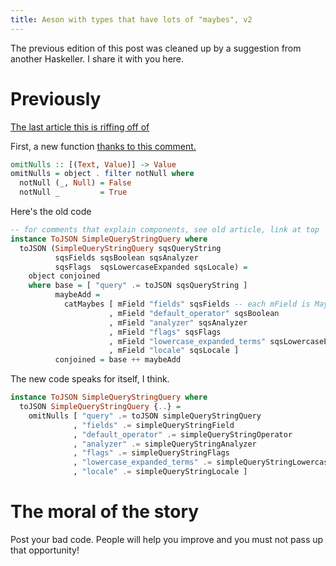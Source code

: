 ```yaml
---
title: Aeson with types that have lots of "maybes", v2
---
```


The previous edition of this post was cleaned up by a suggestion from another Haskeller. I share it with you here.

<!--more-->

# Previously

[The last article this is riffing off of](/posts/2014-07-30-aeson-with-uncertainty.html)

First, a new function [thanks to this comment.](http://www.reddit.com/r/haskell/comments/2c5dr5/aeson_with_types_that_have_lots_of_maybes/cjca34z)

```haskell
omitNulls :: [(Text, Value)] -> Value
omitNulls = object . filter notNull where
  notNull (_, Null) = False
  notNull _         = True
```

Here's the old code

```haskell
-- for comments that explain components, see old article, link at top
instance ToJSON SimpleQueryStringQuery where
  toJSON (SimpleQueryStringQuery sqsQueryString
          sqsFields sqsBoolean sqsAnalyzer
          sqsFlags  sqsLowercaseExpanded sqsLocale) =
    object conjoined
    where base = [ "query" .= toJSON sqsQueryString ]
          maybeAdd =
            catMaybes [ mField "fields" sqsFields -- each mField is Maybe Pair
                      , mField "default_operator" sqsBoolean
                      , mField "analyzer" sqsAnalyzer
                      , mField "flags" sqsFlags
                      , mField "lowercase_expanded_terms" sqsLowercaseExpanded
                      , mField "locale" sqsLocale ]
          conjoined = base ++ maybeAdd
```

The new code speaks for itself, I think.

```haskell
instance ToJSON SimpleQueryStringQuery where
  toJSON SimpleQueryStringQuery {..} =
    omitNulls [ "query" .= toJSON simpleQueryStringQuery
              , "fields" .= simpleQueryStringField
              , "default_operator" .= simpleQueryStringOperator
              , "analyzer" .= simpleQueryStringAnalyzer
              , "flags" .= simpleQueryStringFlags
              , "lowercase_expanded_terms" .= simpleQueryStringLowercaseExpanded
              , "locale" .= simpleQueryStringLocale ]
```

# The moral of the story

Post your bad code. People will help you improve and you must not pass up that opportunity!

